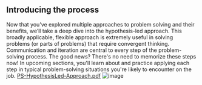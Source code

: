 ## Introducing the process

Now that you’ve explored multiple approaches to problem solving and their benefits, we’ll take a deep dive into the hypothesis-led approach. This broadly applicable, flexible approach is extremely useful in solving problems (or parts of problems) that require convergent thinking. Communication and iteration are central to every step of the problem-solving process.
The good news? There's no need to memorize these steps now! In upcoming sections, you'll learn about and practice applying each step in typical problem-solving situations you're likely to encounter on the job.
[PS-HypothesisLed-Approach.pdf](https://github.com/adeleke123/Mckinsey-Forward-Program/files/11598629/PS-HypothesisLed-Approach.pdf)
![image](https://github.com/adeleke123/Mckinsey-Forward-Program/assets/51156057/1f07a31d-5d40-4b07-a688-c169f15caff3)
